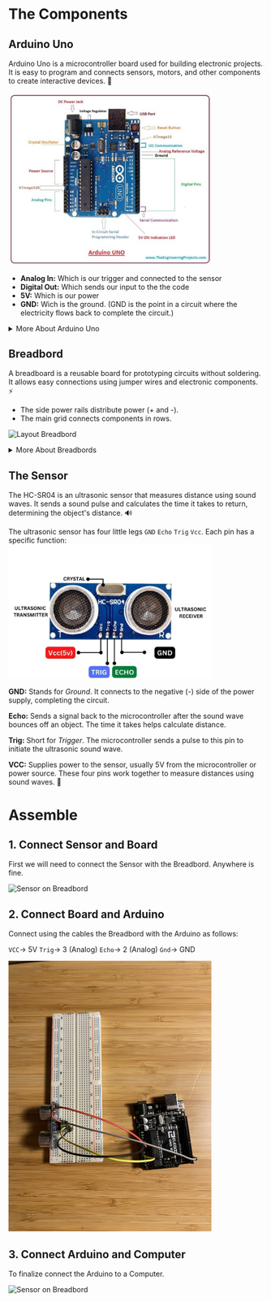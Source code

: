 # The Components

## Arduino Uno

Arduino Uno is a microcontroller board used for building electronic projects. It is easy to program and connects sensors, motors, and other components to create interactive devices. 🚀

<img src="./img/Introduction-to-Arduino-UNO-600x511-min.jpg" alt="Layout Breadbord" width="400">

- **Analog In:** Which is our trigger and connected to the sensor
- **Digital Out:** Which sends our input to the the code
- **5V:** Which is our power
- **GND:** Wich is the ground. (GND is the point in a circuit where the electricity flows back to complete the circuit.)

<details>

<summary>More About Arduino Uno</summary>
The Arduino Uno is a microcontroller board used for building digital and analog projects. Here’s a quick overview of its key components:

**Digital Pins (0-13):**

Used for digital input/output (high/low signals). *For example: LED Pins that "blink".*


**Analog Pins (A0-A5):**

Used for analog input (sensing voltage levels). *For example: Sensors, motors, temperatur measurement input*

**Power Pins:**

**5V:** Supplies 5V power to your circuit.

**GND:** Ground pin for completing circuits.

**Vin:** Input voltage pin for external power sources.

**Reset Button:**

Resets the microcontroller when pressed.

**USB Port:**

Used for programming the board and powering it from a computer.

**Power LED & Status LED:**

Indicate the board’s power status and program execution.
</details>


## Breadbord

A breadboard is a reusable board for prototyping circuits without soldering. It allows easy connections using jumper wires and electronic components. ⚡

- The side power rails distribute power (+ and -).
- The main grid connects components in rows.

![Layout Breadbord](./img/breadbordLayout.png)


<details>

<summary>More About Breadbords</summary>

A breadboard is used for prototyping electronic circuits without soldering. Here's the essential layout:

**Power Rails:**

+ rail (red): For positive voltage.
- rail (blue/black): For ground.
Main Grid:

**Rows:**

Columns A-E and F-J are electrically connected in each row. Place components in these rows, but don’t mix A-E with F-J.

**Columns:**

The rows are connected internally in groups (e.g., A1-A5, B1-B5), allowing easy connections between components.

</details>

## The Sensor

The HC-SR04 is an ultrasonic sensor that measures distance using sound waves. It sends a sound pulse and calculates the time it takes to return, determining the object's distance. 🔊 

The ultrasonic sensor has four little legs `GND` `Echo` `Trig` `Vcc`. Each pin has a specific function:
<img src="./img/SensorLayout.png" alt="Layout Breadbord" width="400">



**GND:** Stands for *Ground*. It connects to the negative (-) side of the power supply, completing the circuit.

**Echo:** Sends a signal back to the microcontroller after the sound wave bounces off an object. The time it takes helps calculate distance.

**Trig:** Short for *Trigger*. The microcontroller sends a pulse to this pin to initiate the ultrasonic sound wave.

**VCC:** Supplies power to the sensor, usually 5V from the microcontroller or power source.
These four pins work together to measure distances using sound waves. 🎯


# Assemble

## 1. Connect Sensor and Board

First we will need to connect the Sensor with the Breadbord. Anywhere is fine.

<img src="./img/SensorBreadbord.jpg" alt="Sensor on Breadbord" width="400">

## 2. Connect Board and Arduino

Connect using the cables the Breadbord with the Arduino as follows: 

`VCC`-> 5V
`Trig`-> 3 (Analog)
`Echo`-> 2 (Analog)
`Gnd`-> GND

<img src="./img/ConnectArduino.jpg" alt="Sensor on Breadbord" width="400">


## 3. Connect Arduino and Computer

To finalize connect the Arduino to a Computer.

<img src="./img/ConnectPC.jpg" alt="Sensor on Breadbord" width="400">

